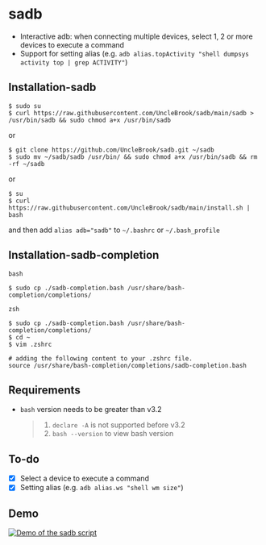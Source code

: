 # sadb

+ Interactive adb: when connecting multiple devices, select 1, 2 or more devices to execute a command
+ Support for setting alias (e.g. `adb alias.topActivity "shell dumpsys activity top | grep ACTIVITY"`)

## Installation-sadb

```shell
$ sudo su
$ curl https://raw.githubusercontent.com/UncleBrook/sadb/main/sadb > /usr/bin/sadb && sudo chmod a+x /usr/bin/sadb
```

or

```shell
$ git clone https://github.com/UncleBrook/sadb.git ~/sadb
$ sudo mv ~/sadb/sadb /usr/bin/ && sudo chmod a+x /usr/bin/sadb && rm -rf ~/sadb
```

or

```shell
$ su
$ curl https://raw.githubusercontent.com/UncleBrook/sadb/main/install.sh | bash
```

and then add `alias adb="sadb"` to `~/.bashrc` or `~/.bash_profile`

## Installation-sadb-completion

`bash`

```shell
$ sudo cp ./sadb-completion.bash /usr/share/bash-completion/completions/
```

`zsh` 

```shell
$ sudo cp ./sadb-completion.bash /usr/share/bash-completion/completions/
$ cd ~
$ vim .zshrc

# adding the following content to your .zshrc file.
source /usr/share/bash-completion/completions/sadb-completion.bash
```

## Requirements

- `bash` version needs to be greater than v3.2
  > 1. `declare -A` is not supported before v3.2
  > 2. `bash --version` to view bash version
  >

## To-do

- [X] Select a device to execute a command
- [X] Setting alias (e.g. `adb alias.ws "shell wm size"`)

## Demo

[![Demo of the sadb script](https://i.ytimg.com/vi/GebidcL_W64/maxresdefault.jpg)](https://www.youtube.com/watch?v=GebidcL_W64 "Demo of the sadb script")

